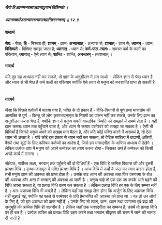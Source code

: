 ##### श्रेयो हि ज्ञानमभ्यासाज्ज्ञानाद्ध्यानं विशिष्यते ।
##### ध्यानात्कर्मफलत्यागस्त्यागाच्छान्तिरनन्तरम् ॥ १२ ॥

#### शब्दार्थ

**श्रेयः** - श्रेष्ठ; **हि** - निश्चय ही; **ज्ञानम्** - ज्ञान; **अभ्यासात्** - अभ्यास से; **ज्ञानात्** - ज्ञान से; **ध्यानन्** - ध्यान; **विशिष्यते** - विशिष्ट समझा जाता है; **ध्यानात्** - ध्यान से; **कर्म-फल-त्यागः** - समस्त कर्म के फलों का परित्याग; **त्यागात्** - ऐसे त्याग से; **शान्तिः** - शान्ति; **अनन्तरम्** - तत्पश्चात् ।

#### भावार्थ

यदि तुम यह अभ्यास नहीं कर सकते, तो ज्ञान के अनुशीलन में लग जाओ । लेकिन ज्ञान से श्रेष्ठ ध्यान है और ध्यान से भी श्रेष्ठ है कर्म फलों का परित्याग क्योंकि ऐसे त्याग से मनुष्य को मनःशान्ति प्राप्त हो सकती है ।

#### तात्पर्य

जैसा कि पिछले श्लोकों में बताया गया है, भक्ति के दो प्रकार हैं - विधि-विधानों से पूर्ण तथा भगवत्प्रेम की आसक्ति से पूर्ण । किन्तु जो लोग कृष्णभावनामृत के नियमों का पालन नहीं कर सकते, उनके लिए ज्ञान का अनुशीलन करना श्रेष्ठ है, क्योंकि ज्ञान से मनुष्य अपनी वास्तविक स्थिति को समझने में समर्थ होता है । यही ज्ञान क्रमशः ध्यान तक पहुँचाने वाला है, और ध्यान से क्रमशः परमेश्वर को समझा जा सकता है । ऐसी भी विधियाँ हैं जिनसे मनुष्य अपने को परब्रह्म मान बैठता है, और यदि कोई भक्ति करने में असमर्थ है, तो ऐसा ध्यान भी अच्छा है । यदि कोई इस प्रकार से ध्यान नहीं कर सकता, तो वैदिक साहित्य में ब्राह्मणों, क्षत्रियों, वैश्यों तथा शूद्रों के लिए कतिपय कर्तव्यों का आदेश है, जिसे हम भगवद्गीता के अन्तिम अध्याय में देखेंगे । लेकिन प्रत्येक दशा में मनुष्य को अपने कर्मफल का त्याग करना होगा - जिसका अर्थ है कर्मफल को किसी अच्छे कार्य में लगाना ।

संक्षेपतः, सर्वोच्च लक्ष्य, भगवान् तक पहुँचने की दो विधियाँ हैं - एक विधि है क्रमिक विकास की और दूसरी प्रत्यक्ष विधि । कृष्णभावनामृत में भक्ति प्रत्यक्ष विधि है । अन्य विधि में कर्मों के फल का त्याग करना होता है, तभी मनुष्य ज्ञान की अवस्था को प्राप्त होता है । उसके बाद ध्यान की अवस्था तथा फिर परमात्मा के बोध की अवस्था और अन्त में भगवान् की अवस्था आ जाती है । मनुष्य चाहे तो एक एक पग करके आगे बढ़ने की विधि अपना सकता है, या प्रत्यक्ष विधि ग्रहण कर सकता है । लेकिन प्रत्यक्ष विधि हर एक के लिए सम्भव नहीं है । अतः अप्रत्यक्ष विधि भी अच्छी है । लेकिन यहाँ यह समझ लेना होगा कि अर्जुन के लिए अप्रत्यक्ष विधि नहीं सुझाई गई, क्योंकि वह पहले से परमेश्वर के प्रति प्रेमाभक्ति की अवस्था को प्राप्त था । यह तो उन लोगों के लिए है, जो इस अवस्था को प्राप्त नहीं हैं । उनके लिए तो त्याग, ज्ञान, ध्यान तथा परमात्मा एवं ब्रह्म की अनुभूति की क्रमिक विधि ही पालनीय है । लेकिन जहाँ तक भगवद्गीता का सम्बन्ध है, उसमें तो प्रत्यक्ष विधि पर ही बल है । प्रत्येक व्यक्ति को प्रत्यक्ष विधि ग्रहण करने तथा भगवान् श्रीकृष्ण की शरण में जाने की सलाह दी जाती है ।